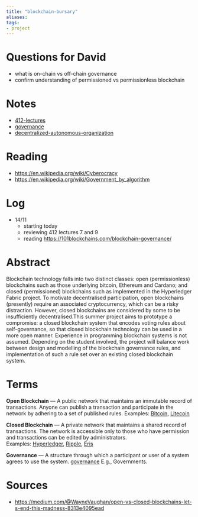 ```yaml
---
title: "blockchain-bursary"
aliases: 
tags: 
- project
---
```


# Questions for David	
- what is on-chain vs off-chain governance
- confirm understanding of permissioned vs permissionless blockchain

# Notes
- [412-lectures](notes/412-lectures.md)
- [governance](notes/governance.md)
- [decentralized-autonomous-organization](notes/decentralized-autonomous-organization.md)


# Reading
- https://en.wikipedia.org/wiki/Cyberocracy
- https://en.wikipedia.org/wiki/Government_by_algorithm

# Log
- 14/11
	- starting today
	- reviewing 412 lectures 7 and 9
	- reading https://101blockchains.com/blockchain-governance/

# Abstract
Blockchain technology falls into two distinct classes: open (permissionless) blockchains such as those underlying bitcoin, Ethereum and Cardano; and closed (permissioned) blockchains such as implemented in the Hyperledger Fabric project. To motivate decentralised participation, open blockchains (presently) require an associated cryptocurrency, which can be a risky distraction. However, closed blockchains are considered by some to be insufficiently decentralised.This summer project aims to prototype a compromise: a closed blockchain system that encodes voting rules about self-governance, so that closed blockchain technology can be used in a more open manner. Experience in programming blockchain systems is not assumed. Depending on the student involved, the project will balance work between design and modelling of the blockchain governance rules, and implementation of such a rule set over an existing closed blockchain system.

# Terms
**Open Blockchain** — A public network that maintains an immutable record of transactions. Anyone can publish a transaction and participate in the network by adhering to a set of published rules. Examples: [Bitcoin](https://en.wikipedia.org/wiki/Bitcoin), [Litecoin](https://en.wikipedia.org/wiki/Litecoin)

**Closed Blockchain** — A private network that maintains a shared record of transactions. The network is accessible only to those who have permission and transactions can be edited by administrators. Examples: [Hyperledger](http://hyperledger.com/), [Ripple](https://ripple.com/), [Eris](https://erisindustries.com/)

**Governance** — A structure through which a participant or user of a system agrees to use the system. [governance](notes/governance.md) E.g., Governments. 

# Sources
- https://medium.com/@WayneVaughan/open-vs-closed-blockchains-let-s-end-this-madness-8313e4095ead